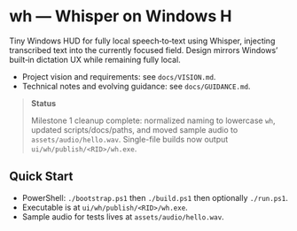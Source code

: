 # wh — Whisper on Windows H

Tiny Windows HUD for fully local speech‑to‑text using Whisper, injecting transcribed text into the currently focused field. Design mirrors Windows’ built‑in dictation UX while remaining fully local.

- Project vision and requirements: see `docs/VISION.md`.
- Technical notes and evolving guidance: see `docs/GUIDANCE.md`.

> **Status**
>
> Milestone 1 cleanup complete: normalized naming to lowercase `wh`, updated scripts/docs/paths, and moved sample audio to `assets/audio/hello.wav`. Single-file builds now output `ui/wh/publish/<RID>/wh.exe`.

## Quick Start

- PowerShell: `./bootstrap.ps1` then `./build.ps1` then optionally `./run.ps1`.
- Executable is at `ui/wh/publish/<RID>/wh.exe`.
- Sample audio for tests lives at `assets/audio/hello.wav`.
